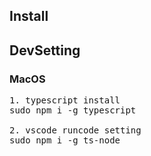## Install


## DevSetting
### MacOS
<pre>
1. typescript install
sudo npm i -g typescript

2. vscode runcode setting
sudo npm i -g ts-node
</pre>